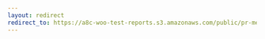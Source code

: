 ```yaml
---
layout: redirect
redirect_to: https://a8c-woo-test-reports.s3.amazonaws.com/public/pr-merge/39628/e2e/index.html
---
```

